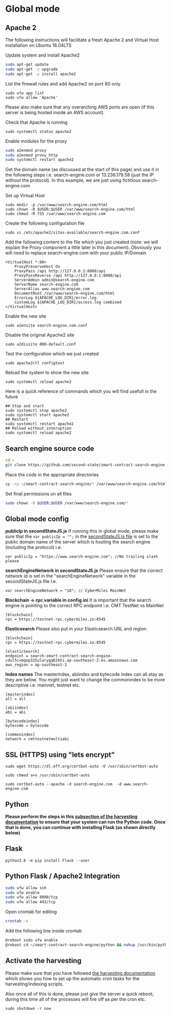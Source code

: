 # Global mode

## Apache 2
The following instructions will facilitate a fresh Apache 2 and Virtual Host installation on Ubuntu 18.04LTS

Update system and install Apache2
```bash
sudo apt-get update
sudo apt-get -y upgrade
sudo apt-get -y install apache2
```

List the firewall rules and add Apache2 on port 80 only
```
sudo ufw app list
sudo ufw allow 'Apache'
```
Please also make sure that any overarching AWS ports are open (if this server is being hosted inside an AWS account).

Check that Apache is running
```
sudo systemctl status apache2
```
Enable modules for the proxy 
```bash
sudo a2enmod proxy
sudo a2enmod proxy_http
sudo systemctl restart apache2
```

Get the domain name (as discussed at the start of this page) and use it in the following steps
i.e. search-engine.com or 13.236.179.58 (just the IP without the protocol). In this example, we are just using fictitious search-engine.com 

Set up Virtual Host
```
sudo mkdir -p /var/www/search-engine.com/html
sudo chown -R $USER:$USER /var/www/search-engine.com/html
sudo chmod -R 755 /var/www/search-engine.com
```

Create the following configuration file
```
sudo vi /etc/apache2/sites-available/search-engine.com.conf
```
Add the following content to the file which you just created (note: we will explain the Proxy component a little later in this document). Obviously you will need to replace search-engine.com with your public IP/Domain
```
<VirtualHost *:80>
    ProxyPreserveHost On
    ProxyPass /api http://127.0.0.1:8080/api
    ProxyPassReverse /api http://127.0.0.1:8080/api
    ServerAdmin admin@search-engine.com
    ServerName search-engine.com
    ServerAlias www.search-engine.com
    DocumentRoot /var/www/search-engine.com/html
    ErrorLog ${APACHE_LOG_DIR}/error.log
    CustomLog ${APACHE_LOG_DIR}/access.log combined
</VirtualHost>
```
Enable the new site
```
sudo a2ensite search-engine.com.conf
```

Disable the original Apache2 site
```
sudo a2dissite 000-default.conf
```

Test the configuration which we just created
```
sudo apache2ctl configtest
```

Reload the system to show the new site
```
sudo systemctl reload apache2
```

Here is a quick reference of commands which you will find usefull in the future
```
## Stop and start
sudo systemctl stop apache2
sudo systemctl start apache2
## Restart
sudo systemctl restart apache2
## Reload without interuption
sudo systemctl reload apache2
```

## Search engine source code
```bash
cd ~
git clone https://github.com/second-state/smart-contract-search-engine.git
```

Place the code in the appropriate directories
```bash
cp -rp ~/smart-contract-search-engine/* /var/www/search-engine.com/html/
```
Set final permissions on all files
```bash
sudo chown -R $USER:$USER /var/www/search-engine.com/*
```

## Global mode config

**publicIp in secondStateJS.js**
If running this in global mode, please make sure that the `var publicIp = "";` in the [secondStateJS.js file](../js/secondStateJS.js) is set to the public domain name of the server which is hosting the search engine (including the protocol) i.e. 
```
var publicIp = "https://www.search-engine.com"; //No trailing slash please
```

**searchEngineNetwork in secondStateJS.js**
Please ensure that the correct network id is set in the "searchEngineNetwork" variable in the secondStateJS.js file i.e.
```
var searchEngineNetwork = "18"; // CyberMiles MainNet
```

**Blockchain -> rpc variable in config.ini**
It is important that the search engine is pointing to the correct RPC endpoint i.e. CMT TestNet vs MainNet
```
[blockchain]
rpc = https://testnet-rpc.cybermiles.io:8545
```

**Elasticsearch**
Please also put in your Elasticsearch URL and region.

```
[blockchain]
rpc = https://testnet-rpc.cybermiles.io:8545

[elasticSearch]
endpoint = search-smart-contract-search-engine-cdul5cxmqop325ularygq62khi.ap-southeast-2.es.amazonaws.com
aws_region = ap-southeast-2

```

**Index names**
The masterindex, abiindex and bytecode index can all stay as they are below. You might just want to change the commonindex to be more descriptive i.e. mainnet, testnet etc.

```
[masterindex]
all = all

[abiindex]
abi = abi

[bytecodeindex]
bytecode = bytecode

[commonindex]
network = cmttestnetmultiabi
```

## SSL (HTTPS) using "lets encrypt"
```
sudo wget https://dl.eff.org/certbot-auto -O /usr/sbin/certbot-auto
```
```
sudo chmod a+x /usr/sbin/certbot-auto
```
```
sudo certbot-auto --apache -d search-engine.com  -d www.search-engine.com
```

## Python
**Please perform the steps in this [subsection of the harvesting documentation](https://github.com/second-state/smart-contract-search-engine/blob/master/documentation/harvesting.md#preparing-your-system-for-harvesting) to ensure that your system can run the Python code. Once that is done, you can continue with installing Flask (as shown directly below)**

## Flask
```
python3.6 -m pip install Flask --user
```

## Python Flask / Apache2 Integration

```bash
sudo ufw allow ssh
sudo ufw enable
sudo ufw allow 8080/tcp
sudo ufw allow 443/tcp
```

Open crontab for editing
```bash
crontab -e
```
Add the following line inside crontab
```bash
@reboot sudo ufw enable
@reboot cd ~/smart-contract-search-engine/python && nohup /usr/bin/python3.6 io.py >/dev/null 2>&1 &
```

## Activate the harvesting
Please make sure that you have followed [the harvesting documentation](https://github.com/second-state/smart-contract-search-engine/blob/master/documentation/harvesting.md) which shows you how to set up the automatic cron tasks for the harvesting/indexing scripts.

Also once all of this is done, please just give the server a quick reboot; during this time all of the processes will fire off as per the cron etc.
```
sudo shutdown -r now
```
